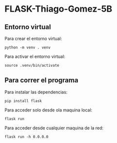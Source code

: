 # FLASK-Thiago-Gomez-5B

## Entorno virtual

Para crear el entorno virtual:
```
python -m venv . venv
```
Para activar el entorno virtual:
```
source .venv/bin/activate
```
## Para correr el programa
Para instalar las dependencias:
```
pip install flask
```
Para acceder solo desde ola maquina local:
```
flask run
```
Para acceder desde cualquier maquina de la red:
```
flask run -h 0.0.0.0
```